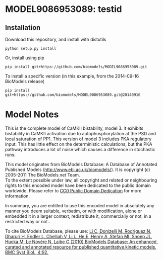 # MODEL9086953089: testid

## Installation

Download this repository, and install with distutils

`python setup.py install`

Or, install using pip

`pip install git+https://github.com/biomodels/MODEL9086953089.git`

To install a specific version (in this example, from the 2014-09-16 BioModels release)

`pip install git+https://github.com/biomodels/MODEL9086953089.git@20140916`


# Model Notes
This is the complete model of CaMKII bistability, model 3. It exhibits
bistability in CaMKII activation due to autophosphorylation at the PSD and
local saturation of PP1. This version of model 3 includes PKA regulatory
input. This has little effect on the deterministic calculations, but the PKA
pathway introduces a lot of noise which causes a difference in stochastic
runs.

This model originates from BioModels Database: A Database of Annotated
Published Models (http://www.ebi.ac.uk/biomodels/). It is copyright (c)
2005-2011 The BioModels.net Team.  
To the extent possible under law, all copyright and related or neighbouring
rights to this encoded model have been dedicated to the public domain
worldwide. Please refer to [CC0 Public Domain
Dedication](http://creativecommons.org/publicdomain/zero/1.0/) for more
information.

In summary, you are entitled to use this encoded model in absolutely any
manner you deem suitable, verbatim, or with modification, alone or embedded it
in a larger context, redistribute it, commercially or not, in a restricted way
or not..  
  
To cite BioModels Database, please use: [Li C, Donizelli M, Rodriguez N,
Dharuri H, Endler L, Chelliah V, Li L, He E, Henry A, Stefan MI, Snoep JL,
Hucka M, Le Novère N, Laibe C (2010) BioModels Database: An enhanced, curated
and annotated resource for published quantitative kinetic models. BMC Syst
Biol., 4:92.](http://www.ncbi.nlm.nih.gov/pubmed/20587024)


